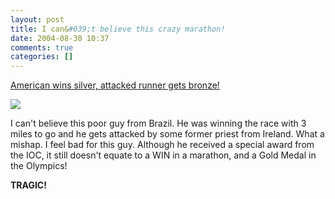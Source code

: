 ```yaml
---
layout: post
title: I can&#039;t believe this crazy marathon!
date: 2004-08-30 10:37
comments: true
categories: []
---
```

<a href="http://story.news.yahoo.com/news?tmpl=story&cid=531&e=5&u=/ap/20040830/ap_on_sp_ol/oly_marathon_run">American wins silver, attacked runner gets bronze!</a>

<img src="http://us.news1.yimg.com/us.yimg.com/p/rids/20040830/s/r3439013847.jpg" border="0">

I can't believe this poor guy from Brazil. He was winning the race with 3 miles to go and he gets attacked by some former priest from Ireland. What a mishap. I feel bad for this guy. Although he received a special award from the IOC, it still doesn't equate to a WIN in a marathon, and a Gold Medal in the Olympics!

<b>TRAGIC!</b>
